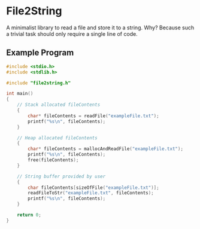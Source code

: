 # File2String

A minimalist library to read a file and store it to a string. Why? Because such a trivial task should only require a single line of code. 

## Example Program

```c
#include <stdio.h>
#include <stdlib.h>

#include "file2string.h"

int main()
{
	// Stack allocated fileContents
	{
		char* fileContents = readFile("exampleFile.txt");
		printf("%s\n", fileContents);
	}

	// Heap allocated fileContents
	{
		char* fileContents = mallocAndReadFile("exampleFile.txt");
		printf("%s\n", fileContents);
		free(fileContents);
	}

	// String buffer provided by user
	{
		char fileContents[sizeOfFile("exampleFile.txt")];
		readFileToStr("exampleFile.txt", fileContents);
		printf("%s\n", fileContents);
	}

	return 0;
}

```
